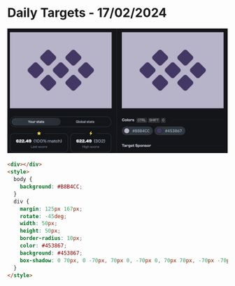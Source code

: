 # Daily Targets - 17/02/2024

![result](./images/17022024.jpg)


```html
<div></div>
<style>
  body {
    background: #B8B4CC;
  }
  div {
    margin: 125px 167px;
    rotate: -45deg;
    width: 50px;
    height: 50px;
    border-radius: 10px;
    color: #453867;
    background: #453867;
    box-shadow: 0 70px, 0 -70px, 70px 0, -70px 0, 70px 70px, -70px -70px;
  }
</style>
